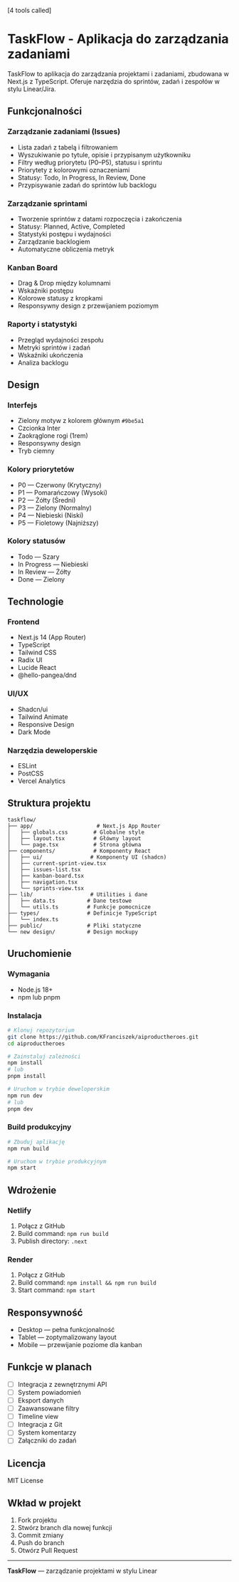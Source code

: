 [4 tools called]

# TaskFlow - Aplikacja do zarządzania zadaniami

TaskFlow to aplikacja do zarządzania projektami i zadaniami, zbudowana w Next.js z TypeScript. Oferuje narzędzia do sprintów, zadań i zespołów w stylu Linear/Jira.

## Funkcjonalności

### Zarządzanie zadaniami (Issues)
- Lista zadań z tabelą i filtrowaniem
- Wyszukiwanie po tytule, opisie i przypisanym użytkowniku
- Filtry według priorytetu (P0–P5), statusu i sprintu
- Priorytety z kolorowymi oznaczeniami
- Statusy: Todo, In Progress, In Review, Done
- Przypisywanie zadań do sprintów lub backlogu

### Zarządzanie sprintami
- Tworzenie sprintów z datami rozpoczęcia i zakończenia
- Statusy: Planned, Active, Completed
- Statystyki postępu i wydajności
- Zarządzanie backlogiem
- Automatyczne obliczenia metryk

### Kanban Board
- Drag & Drop między kolumnami
- Wskaźniki postępu
- Kolorowe statusy z kropkami
- Responsywny design z przewijaniem poziomym

### Raporty i statystyki
- Przegląd wydajności zespołu
- Metryki sprintów i zadań
- Wskaźniki ukończenia
- Analiza backlogu

## Design

### Interfejs
- Zielony motyw z kolorem głównym `#9be5a1`
- Czcionka Inter
- Zaokrąglone rogi (1rem)
- Responsywny design
- Tryb ciemny

### Kolory priorytetów
- P0 — Czerwony (Krytyczny)
- P1 — Pomarańczowy (Wysoki)
- P2 — Żółty (Średni)
- P3 — Zielony (Normalny)
- P4 — Niebieski (Niski)
- P5 — Fioletowy (Najniższy)

### Kolory statusów
- Todo — Szary
- In Progress — Niebieski
- In Review — Żółty
- Done — Zielony

## Technologie

### Frontend
- Next.js 14 (App Router)
- TypeScript
- Tailwind CSS
- Radix UI
- Lucide React
- @hello-pangea/dnd

### UI/UX
- Shadcn/ui
- Tailwind Animate
- Responsive Design
- Dark Mode

### Narzędzia deweloperskie
- ESLint
- PostCSS
- Vercel Analytics

## Struktura projektu

```
taskflow/
├── app/                    # Next.js App Router
│   ├── globals.css        # Globalne style
│   ├── layout.tsx         # Główny layout
│   └── page.tsx           # Strona główna
├── components/            # Komponenty React
│   ├── ui/               # Komponenty UI (shadcn)
│   ├── current-sprint-view.tsx
│   ├── issues-list.tsx
│   ├── kanban-board.tsx
│   ├── navigation.tsx
│   └── sprints-view.tsx
├── lib/                  # Utilities i dane
│   ├── data.ts          # Dane testowe
│   └── utils.ts         # Funkcje pomocnicze
├── types/               # Definicje TypeScript
│   └── index.ts
├── public/              # Pliki statyczne
└── new design/          # Design mockupy
```

## Uruchomienie

### Wymagania
- Node.js 18+
- npm lub pnpm

### Instalacja
```bash
# Klonuj repozytorium
git clone https://github.com/KFranciszek/aiproductheroes.git
cd aiproductheroes

# Zainstaluj zależności
npm install
# lub
pnpm install

# Uruchom w trybie deweloperskim
npm run dev
# lub
pnpm dev
```

### Build produkcyjny
```bash
# Zbuduj aplikację
npm run build

# Uruchom w trybie produkcyjnym
npm start
```

## Wdrożenie

### Netlify
1. Połącz z GitHub
2. Build command: `npm run build`
3. Publish directory: `.next`

### Render
1. Połącz z GitHub
2. Build command: `npm install && npm run build`
3. Start command: `npm start`

## Responsywność

- Desktop — pełna funkcjonalność
- Tablet — zoptymalizowany layout
- Mobile — przewijanie poziome dla kanban

## Funkcje w planach

- [ ] Integracja z zewnętrznymi API
- [ ] System powiadomień
- [ ] Eksport danych
- [ ] Zaawansowane filtry
- [ ] Timeline view
- [ ] Integracja z Git
- [ ] System komentarzy
- [ ] Załączniki do zadań

## Licencja

MIT License

## Wkład w projekt

1. Fork projektu
2. Stwórz branch dla nowej funkcji
3. Commit zmiany
4. Push do branch
5. Otwórz Pull Request

---

**TaskFlow** — zarządzanie projektami w stylu Linear